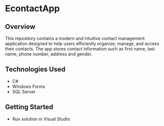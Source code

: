 # EcontactApp

## Overview
This repository contains a modern and intuitive contact management application designed to help users efficiently organize, manage, and access their contacts.
The app stores contact information such as first name, last name, phone number, address and gender.

## Technologies Used
- C# 
- Windows Forms
- SQL Server

## Getting Started
- Run solution in Visual Studio
